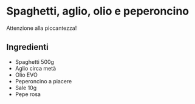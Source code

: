 # Spaghetti, aglio, olio e peperoncino

Attenzione alla piccantezza!

## Ingredienti

* Spaghetti 500g
* Aglio circa metà
* Olio EVO
* Peperoncino a piacere
* Sale 10g
* Pepe rosa
